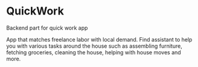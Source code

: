 # QuickWork

Backend part for quick work app

App that matches freelance labor with local demand. Find assistant to help you with various tasks around the house such as assembling furniture, fetching groceries, cleaning the house, helping with house moves and more.
